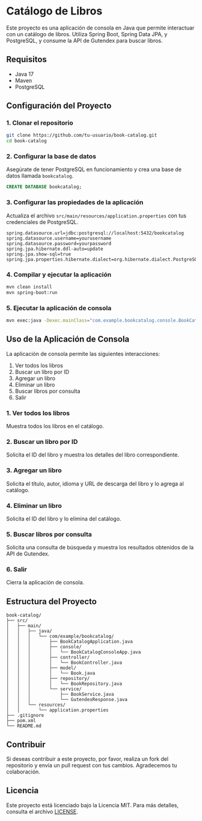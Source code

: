# Catálogo de Libros

Este proyecto es una aplicación de consola en Java que permite interactuar con un catálogo de libros. Utiliza Spring Boot, Spring Data JPA, y PostgreSQL, y consume la API de Gutendex para buscar libros.

## Requisitos

- Java 17
- Maven
- PostgreSQL

## Configuración del Proyecto

### 1. Clonar el repositorio

```bash
git clone https://github.com/tu-usuario/book-catalog.git
cd book-catalog
```

### 2. Configurar la base de datos

Asegúrate de tener PostgreSQL en funcionamiento y crea una base de datos llamada `bookcatalog`.

```sql
CREATE DATABASE bookcatalog;
```

### 3. Configurar las propiedades de la aplicación

Actualiza el archivo `src/main/resources/application.properties` con tus credenciales de PostgreSQL.

```properties
spring.datasource.url=jdbc:postgresql://localhost:5432/bookcatalog
spring.datasource.username=yourusername
spring.datasource.password=yourpassword
spring.jpa.hibernate.ddl-auto=update
spring.jpa.show-sql=true
spring.jpa.properties.hibernate.dialect=org.hibernate.dialect.PostgreSQLDialect
```

### 4. Compilar y ejecutar la aplicación

```bash
mvn clean install
mvn spring-boot:run
```

### 5. Ejecutar la aplicación de consola

```bash
mvn exec:java -Dexec.mainClass="com.example.bookcatalog.console.BookCatalogConsoleApp"
```

## Uso de la Aplicación de Consola

La aplicación de consola permite las siguientes interacciones:

1. Ver todos los libros
2. Buscar un libro por ID
3. Agregar un libro
4. Eliminar un libro
5. Buscar libros por consulta
6. Salir

### 1. Ver todos los libros

Muestra todos los libros en el catálogo.

### 2. Buscar un libro por ID

Solicita el ID del libro y muestra los detalles del libro correspondiente.

### 3. Agregar un libro

Solicita el título, autor, idioma y URL de descarga del libro y lo agrega al catálogo.

### 4. Eliminar un libro

Solicita el ID del libro y lo elimina del catálogo.

### 5. Buscar libros por consulta

Solicita una consulta de búsqueda y muestra los resultados obtenidos de la API de Gutendex.

### 6. Salir

Cierra la aplicación de consola.

## Estructura del Proyecto

```plaintext
book-catalog/
├── src/
│   ├── main/
│   │   ├── java/
│   │   │   └── com/example/bookcatalog/
│   │   │       ├── BookCatalogApplication.java
│   │   │       ├── console/
│   │   │       │   └── BookCatalogConsoleApp.java
│   │   │       ├── controller/
│   │   │       │   └── BookController.java
│   │   │       ├── model/
│   │   │       │   └── Book.java
│   │   │       ├── repository/
│   │   │       │   └── BookRepository.java
│   │   │       └── service/
│   │   │           ├── BookService.java
│   │   │           └── GutendexResponse.java
│   │   └── resources/
│   │       └── application.properties
├── .gitignore
├── pom.xml
└── README.md
```

## Contribuir

Si deseas contribuir a este proyecto, por favor, realiza un fork del repositorio y envía un pull request con tus cambios. Agradecemos tu colaboración.

## Licencia

Este proyecto está licenciado bajo la Licencia MIT. Para más detalles, consulta el archivo [LICENSE](LICENSE).
```
